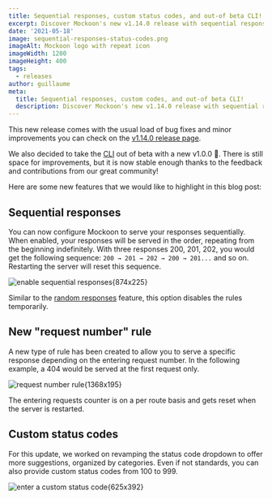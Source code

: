 ```yaml
---
title: Sequential responses, custom status codes, and out-of beta CLI!
excerpt: Discover Mockoon's new v1.14.0 release with sequential responses, custom status codes, new rules and more
date: '2021-05-18'
image: sequential-responses-status-codes.png
imageAlt: Mockoon logo with repeat icon
imageWidth: 1200
imageHeight: 400
tags:
  - releases
author: guillaume
meta:
  title: Sequential responses, custom codes, and out-of beta CLI!
  description: Discover Mockoon's new v1.14.0 release with sequential responses, custom status codes, new rules and more
---
```


This new release comes with the usual load of bug fixes and minor improvements you can check on the [v1.14.0 release page](https://github.com/mockoon/mockoon/releases/tag/v1.14.0).

We also decided to take the [CLI](https://github.com/mockoon/cli) out of beta with a new v1.0.0 🎉. There is still space for improvements, but it is now stable enough thanks to the feedback and contributions from our great community!

Here are some new features that we would like to highlight in this blog post:

## Sequential responses

You can now configure Mockoon to serve your responses sequentially. When enabled, your responses will be served in the order, repeating from the beginning indefinitely. With three responses 200, 201, 202, you would get the following sequence: `200 → 201 → 202 → 200 → 201...` and so on. Restarting the server will reset this sequence.

![enable sequential responses{874x225}](/images/blog/sequential-responses/v1.14.0-sequential-route-responses.png)

Similar to the [random responses](docs:route-responses/multiple-responses) feature, this option disables the rules temporarily.

## New "request number" rule

A new type of rule has been created to allow you to serve a specific response depending on the entering request number. In the following example, a 404 would be served at the first request only.

![request number rule{1368x195}](/images/blog/sequential-responses/response-rules-request-number.png)

The entering requests counter is on a per route basis and gets reset when the server is restarted.

## Custom status codes

For this update, we worked on revamping the status code dropdown to offer more suggestions, organized by categories. Even if not standards, you can also provide custom status codes from 100 to 999.

![enter a custom status code{625x392}](/images/blog/sequential-responses/custom-status-codes.gif)
